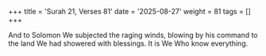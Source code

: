 +++
title = 'Surah 21, Verses 81'
date = '2025-08-27'
weight = 81
tags = []
+++

And to Solomon We subjected the raging winds, blowing by his command to the land We had showered with blessings. It is We Who know everything.